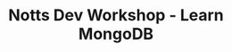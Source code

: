 ---
layout: event
title: Notts Dev Workshop - Learn MongoDB
description: A hands on workshop learning MongoDB
img: main.jpg
talk-title: Learn MongoDB
talk-description: |
    A hands on workshop learning MongoDB, this session had a short overview talk on MongoDB then it was hands on!
links:
  - https://www.meetup.com/Notts-Dev-Workshop/events/265279485/
  - http://www.nottsdevworkshop.co.uk/
  - http://www.nottsdevworkshop.co.uk/learn-mongo-db-kevin-smith-6th-november-2019/
---